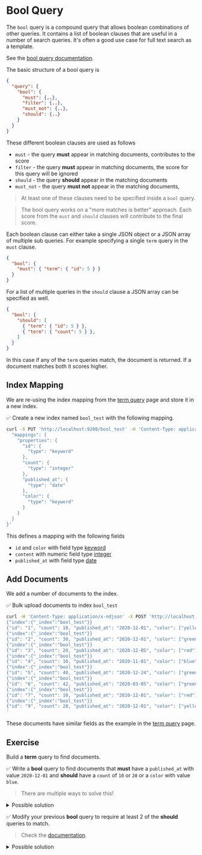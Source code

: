# Bool Query

The `bool` query is a compound query that allows boolean combinations of other queries. It contains a list of boolean clauses that are useful in a number of search queries. It's often a good use case for full text search as a template.

See the [bool query documentation](https://www.elastic.co/guide/en/elasticsearch/reference/current/query-dsl-bool-query.html).

The basic structure of a bool query is

```json
{
  "query": {
    "bool": {
      "must": {..},
      "filter": {..},
      "must_not": {..},
      "should": {..}
    }
  }
}
```

These different boolean clauses are used as follows

* `must` - the query **must** appear in matching documents, contributes to the score
* `filter` - the query **must** appear in matching documents, the score for this query will be ignored
* `should` - the query **should** appear in the matching documents
* `must_not` - the query **must not** appear in the matching documents, 

> At least one of these clauses need to be specified inside a `bool` query.

> The bool query works on a "more matches is better" approach. Each score from the `must` and `should` clauses will contribute to the final score.

Each boolean clause can either take a single JSON object or a JSON array of multiple sub queries.
For example specifying a single `term` query in the `must` clause.

```json
{
  "bool": {
    "must": { "term": { "id": 5 } }
  }
}
```

For a list of multiple queries in the `should` clause a JSON array can be specified as well.

```json
{
  "bool": {
    "should": [
      { "term": { "id": 5 } },
      { "term": { "count": 5 } },
    ]
  }
}
```

In this case if any of the `term` queries match, the document is returned. If a document matches both it scores higher.


## Index Mapping

We are re-using the index mapping from the [term query](./term.md) page and store it in a new index.

✅ Create a new index named `bool_test` with the following mapping.

```bash
curl -X PUT 'http://localhost:9200/bool_test' -H 'Content-Type: application/json' -d '{
  "mappings": {
    "properties": {
      "id": {
        "type": "keyword"
      },
      "count": {
        "type": "integer"
      },
      "published_at": {
        "type": "date"
      },
      "color": {
        "type": "keyword"
      }
    }
  }
}'
```

This defines a mapping with the following fields

* `id` and `color` with field type [keyword](https://www.elastic.co/guide/en/elasticsearch/reference/current/keyword.html#keyword-field-type)
* `content` with numeric field type [integer](https://www.elastic.co/guide/en/elasticsearch/reference/current/number.html)
* `published_at` with field type [date](https://www.elastic.co/guide/en/elasticsearch/reference/current/date.html)


## Add Documents

We add a number of documents to the index.

✅ Bulk upload documents to index `bool_test`

```bash
curl -H 'Content-Type: application/x-ndjson' -X POST 'http://localhost:9200/bool_test/_bulk' -d '
{"index":{"_index":"bool_test"}}
{"id": "1", "count": 10, "published_at": "2020-12-01", "color": ["yellow", "blue"]}
{"index":{"_index":"bool_test"}}
{"id": "2", "count": 30, "published_at": "2020-12-01", "color": ["green", "blue"]}
{"index":{"_index":"bool_test"}}
{"id": "3", "count": 20, "published_at": "2020-12-05", "color": ["red"]}
{"index":{"_index":"bool_test"}}
{"id": "4", "count": 10, "published_at": "2020-11-01", "color": ["blue"]}
{"index":{"_index":"bool_test"}}
{"id": "5", "count": 40, "published_at": "2020-12-24", "color": ["green", "blue"]}
{"index":{"_index":"bool_test"}}
{"id": "6", "count": 42, "published_at": "2020-03-05", "color": ["green"]}
{"index":{"_index":"bool_test"}}
{"id": "7", "count": 10, "published_at": "2020-12-01", "color": ["red"]}
{"index":{"_index":"bool_test"}}
{"id": "9", "count": 20, "published_at": "2020-12-01", "color": ["yellow", "red"]}
'
```

These documents have similar fields as the example in the [term query](./term.md) page.


## Exercise

Build a **term** query to find documents.

✅ Write a **bool** query to find documents that **must** have a `published_at` with value `2020-12-01` and **should** have a `count` of `10` or `20` or a `color` with value `blue`.

> There are multiple ways to solve this!

<details>
<summary>Possible solution</summary>

This query uses `must` and multiple `should` clauses.

```bash
curl -X POST 'http://localhost:9200/bool_test/_search?pretty' -H 'Content-Type: application/json' -d '{
  "query": {
    "bool": {
      "must": {
        "term": { "published_at": "2020-12-01" }
      },
      "should": [
        { "term": { "count": 10 } },
        { "term": { "count": 20 } },
        { "term": { "color": "blue" } }
      ]
    }
  }
}'
```
</details>

✅ Modify your previous **bool** query to require at least 2 of the **should** queries to match.

> Check the [documentation](https://www.elastic.co/guide/en/elasticsearch/reference/current/query-dsl-bool-query.html).

<details>
<summary>Possible solution</summary>

The query uses a `must` clause and multiple `should` clauses.

```bash
curl -X POST 'http://localhost:9200/bool_test/_search?pretty' -H 'Content-Type: application/json' -d '{
  "query": {
    "bool": {
      "must": {
        "term": { "published_at": "2020-12-01" }
      },
      "should": [
        { "term": { "count": 10 } },
        { "term": { "count": 20 } },
        { "term": { "color": "yellow" } }
      ],
      "minimum_should_match": "2"
    }
  }
}'
```

> The `minimum_should_match` field defines how many clauses in the `should` block needs to match.

</details>
